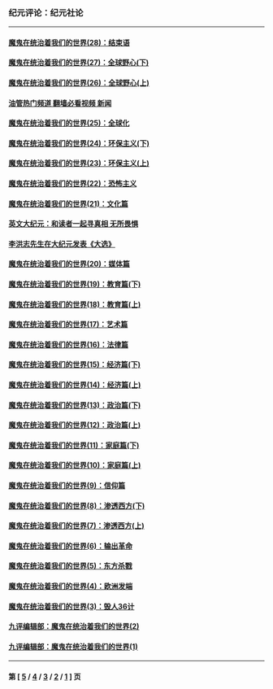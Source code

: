 ### 纪元评论：纪元社论
---
#### [魔鬼在统治着我们的世界(28)：结束语](../../pages/nsc422/n10936246.md?07290330) 
#### [魔鬼在统治着我们的世界(27)：全球野心(下)](../../pages/nsc422/n10928319.md?07290330) 
#### [魔鬼在统治着我们的世界(26)：全球野心(上)](../../pages/nsc422/n10900318.md?07290330) 
#### [油管热门频道 翻墙必看视频 新闻](ok?07290330)
#### [魔鬼在统治着我们的世界(25)：全球化](../../pages/nsc422/n10788205.md?07290330) 
#### [魔鬼在统治着我们的世界(24)：环保主义(下)](../../pages/nsc422/n10695307.md?07290330) 
#### [魔鬼在统治着我们的世界(23)：环保主义(上)](../../pages/nsc422/n10688613.md?07290330) 
#### [魔鬼在统治着我们的世界(22)：恐怖主义](../../pages/nsc422/n10614727.md?07290330) 
#### [魔鬼在统治着我们的世界(21)：文化篇](../../pages/nsc422/n10597706.md?07290330) 
#### [英文大纪元：和读者一起寻真相 无所畏惧](../../pages/nsc422/n12542027.md?07290330) 
#### [李洪志先生在大纪元发表《大选》](../../pages/nsc422/n12534746.md?07290330) 
#### [魔鬼在统治着我们的世界(20)：媒体篇](../../pages/nsc422/n10586579.md?07290330) 
#### [魔鬼在统治着我们的世界(19)：教育篇(下)](../../pages/nsc422/n10564808.md?07290330) 
#### [魔鬼在统治着我们的世界(18)：教育篇(上)](../../pages/nsc422/n10526970.md?07290330) 
#### [魔鬼在统治着我们的世界(17)：艺术篇](../../pages/nsc422/n10499093.md?07290330) 
#### [魔鬼在统治着我们的世界(16)：法律篇](../../pages/nsc422/n10485969.md?07290330) 
#### [魔鬼在统治着我们的世界(15)：经济篇(下)](../../pages/nsc422/n10469975.md?07290330) 
#### [魔鬼在统治着我们的世界(14)：经济篇(上)](../../pages/nsc422/n10457370.md?07290330) 
#### [魔鬼在统治着我们的世界(13)：政治篇(下)](../../pages/nsc422/n10448270.md?07290330) 
#### [魔鬼在统治着我们的世界(12)：政治篇(上)](../../pages/nsc422/n10444576.md?07290330) 
#### [魔鬼在统治着我们的世界(11)：家庭篇(下)](../../pages/nsc422/n10440961.md?07290330) 
#### [魔鬼在统治着我们的世界(10)：家庭篇(上)](../../pages/nsc422/n10435448.md?07290330) 
#### [魔鬼在统治着我们的世界(9)：信仰篇](../../pages/nsc422/n10432159.md?07290330) 
#### [魔鬼在统治着我们的世界(8)：渗透西方(下)](../../pages/nsc422/n10429603.md?07290330) 
#### [魔鬼在统治着我们的世界(7)：渗透西方(上)](../../pages/nsc422/n10426013.md?07290330) 
#### [魔鬼在统治着我们的世界(6)：输出革命](../../pages/nsc422/n10421536.md?07290330) 
#### [魔鬼在统治着我们的世界(5)：东方杀戮](../../pages/nsc422/n10417707.md?07290330) 
#### [魔鬼在统治着我们的世界(4)：欧洲发端](../../pages/nsc422/n10414890.md?07290330) 
#### [魔鬼在统治着我们的世界(3)：毁人36计](../../pages/nsc422/n10411583.md?07290330) 
#### [九评编辑部：魔鬼在统治着我们的世界(2)](../../pages/nsc422/n10410036.md?07290330) 
#### [九评编辑部：魔鬼在统治着我们的世界(1)](../../pages/nsc422/n10406825.md?07290330) 

---
#### 第 [ [5](./5.md?07290330) / [4](./4.md?07290330) / [3](./3.md?07290330) / [2](./2.md?07290330) / [1](./1.md?07290330) ] 页
